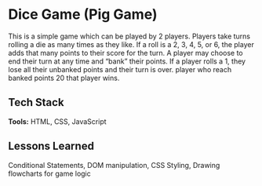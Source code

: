 
# Dice Game (Pig Game)

This is a simple game which can be played by 2 players. Players take turns rolling a die as many times as they like. If a roll is a 2, 3, 4, 5, or 6, the player adds that many points to their score for the turn. A player may choose to end their turn at any time and “bank” their points. If a player rolls a 1, they lose all their unbanked points and their turn is over. player who reach banked points 20 that player wins.


## Tech Stack

**Tools:** HTML, CSS, JavaScript




## Lessons Learned

Conditional Statements, DOM manipulation, CSS Styling, Drawing flowcharts for game logic

